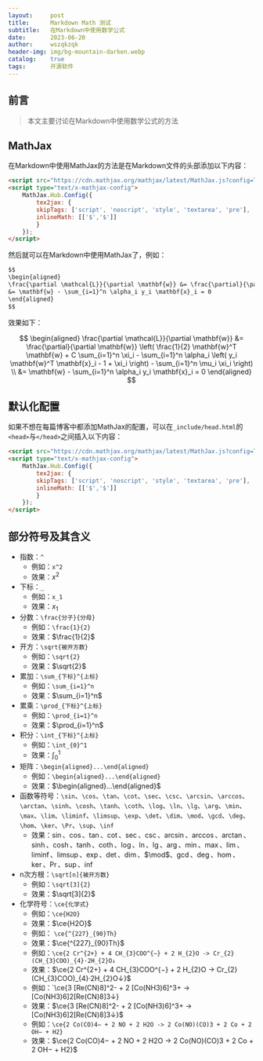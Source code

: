 ```yaml
---
layout:     post
title:      Markdown Math 测试
subtitle:   在Markdown中使用数学公式
date:       2023-06-20
author:     wszqkzqk
header-img: img/bg-mountain-darken.webp
catalog:    true
tags:       开源软件
---
```


## 前言

> 本文主要讨论在Markdown中使用数学公式的方法

## MathJax

在Markdown中使用MathJax的方法是在Markdown文件的头部添加以下内容：

```markdown
<script src="https://cdn.mathjax.org/mathjax/latest/MathJax.js?config=TeX-AMS-MML_HTMLorMML" type="text/javascript"></script>
<script type="text/x-mathjax-config">
    MathJax.Hub.Config({
        tex2jax: {
        skipTags: ['script', 'noscript', 'style', 'textarea', 'pre'],
        inlineMath: [['$','$']]
        }
    });
</script>
```

然后就可以在Markdown中使用MathJax了，例如：

```markdown
$$
\begin{aligned}
\frac{\partial \mathcal{L}}{\partial \mathbf{w}} &= \frac{\partial}{\partial \mathbf{w}} \left( \frac{1}{2} \mathbf{w}^T \mathbf{w} + C \sum_{i=1}^n \xi_i - \sum_{i=1}^n \alpha_i \left( y_i \mathbf{w}^T \mathbf{x}_i - 1 + \xi_i \right) - \sum_{i=1}^n \mu_i \xi_i \right) \\
&= \mathbf{w} - \sum_{i=1}^n \alpha_i y_i \mathbf{x}_i = 0
\end{aligned}
$$
```

效果如下：

$$
\begin{aligned}
\frac{\partial \mathcal{L}}{\partial \mathbf{w}} &= \frac{\partial}{\partial \mathbf{w}} \left( \frac{1}{2} \mathbf{w}^T \mathbf{w} + C \sum_{i=1}^n \xi_i - \sum_{i=1}^n \alpha_i \left( y_i \mathbf{w}^T \mathbf{x}_i - 1 + \xi_i \right) - \sum_{i=1}^n \mu_i \xi_i \right) \\
&= \mathbf{w} - \sum_{i=1}^n \alpha_i y_i \mathbf{x}_i = 0
\end{aligned}
$$

## 默认化配置

如果不想在每篇博客中都添加MathJax的配置，可以在`_include/head.html`的`<head>`与`</head>`之间插入以下内容：

```html
<script src="https://cdn.mathjax.org/mathjax/latest/MathJax.js?config=TeX-AMS-MML_HTMLorMML" type="text/javascript"></script>
<script type="text/x-mathjax-config">
    MathJax.Hub.Config({
        tex2jax: {
        skipTags: ['script', 'noscript', 'style', 'textarea', 'pre'],
        inlineMath: [['$','$']]
        }
    });
</script>
```

## 部分符号及其含义

* 指数：`^`
  * 例如：`x^2`
  * 效果：$x^2$
* 下标：`_`
  * 例如：`x_1`
  * 效果：$x_1$
* 分数：`\frac{分子}{分母}`
  * 例如：`\frac{1}{2}`
  * 效果：$\frac{1}{2}$
* 开方：`\sqrt{被开方数}`
  * 例如：`\sqrt{2}`
  * 效果：$\sqrt{2}$
* 累加：`\sum_{下标}^{上标}`
  * 例如：`\sum_{i=1}^n`
  * 效果：$\sum_{i=1}^n$
* 累乘：`\prod_{下标}^{上标}`
  * 例如：`\prod_{i=1}^n`
  * 效果：$\prod_{i=1}^n$
* 积分：`\int_{下标}^{上标}`
  * 例如：`\int_{0}^1`
  * 效果：$\int_{0}^1$
* 矩阵：`\begin{aligned}...\end{aligned}`
  * 例如：`\begin{aligned}...\end{aligned}`
  * 效果：$\begin{aligned}...\end{aligned}$
* 函数等符号：`\sin`、`\cos`、`\tan`、`\cot`、`\sec`、`\csc`、`\arcsin`、`\arccos`、`\arctan`、`\sinh`、`\cosh`、`\tanh`、`\coth`、`\log`、`\ln`、`\lg`、`\arg`、`\min`、`\max`、`\lim`、`\liminf`、`\limsup`、`\exp`、`\det`、`\dim`、`\mod`、`\gcd`、`\deg`、`\hom`、`\ker`、`\Pr`、`\sup`、`\inf`
  * 效果：$\sin$、$\cos$、$\tan$、$\cot$、$\sec$、$\csc$、$\arcsin$、$\arccos$、$\arctan$、$\sinh$、$\cosh$、$\tanh$、$\coth$、$\log$、$\ln$、$\lg$、$\arg$、$\min$、$\max$、$\lim$、$\liminf$、$\limsup$、$\exp$、$\det$、$\dim$、$\mod$、$\gcd$、$\deg$、$\hom$、$\ker$、$\Pr$、$\sup$、$\inf$
* n次方根：`\sqrt[n]{被开方数}`
  * 例如：`\sqrt[3]{2}`
  * 效果：$\sqrt[3]{2}$
* 化学符号：`\ce{化学式}`
  * 例如：`\ce{H2O}`
  * 效果：$\ce{H2O}$
  * 例如： `\ce{^{227}_{90}Th}`
  * 效果：$\ce{^{227}_{90}Th}$
  * 例如：`\ce{2 Cr^{2+} + 4 CH_{3}COO^{−} + 2 H_{2}O -> Cr_{2}(CH_{3}COO)_{4}·2H_{2}O↓`
  * 效果：$\ce{2 Cr^{2+} + 4 CH_{3}COO^{−} + 2 H_{2}O -> Cr_{2}(CH_{3}COO)_{4}·2H_{2}O↓}$
  * 例如：`\ce{3 [Re(CN)8]^2- + 2 [Co(NH3)6]^3+ -> [Co(NH3)6]2[Re(CN)8]3↓}
  * 效果：$\ce{3 [Re(CN)8]^2- + 2 [Co(NH3)6]^3+ -> [Co(NH3)6]2[Re(CN)8]3↓}$
  * 例如：`\ce{2 Co(CO)4− + 2 NO + 2 H2O -> 2 Co(NO)(CO)3 + 2 Co + 2 OH− + H2}`
  * 效果：$\ce{2 Co(CO)4− + 2 NO + 2 H2O -> 2 Co(NO)(CO)3 + 2 Co + 2 OH− + H2}$
